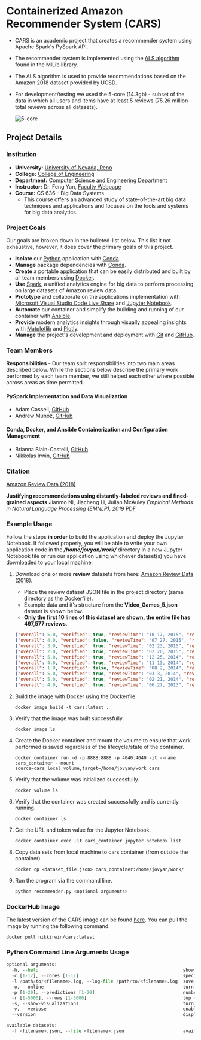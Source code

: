 # Containerized Amazon Recommender System (CARS)

* CARS is an academic project that creates a recommender system using Apache Spark's PySpark API.
* The recommender system is implemented using the [ALS algorithm](https://spark.apache.org/docs/latest/mllib-collaborative-filtering.html) found in the MlLib library.
* The ALS algorithm is used to provide recommendations based on the Amazon 2018 dataset provided by UCSD.
* For development/testing we used the 5-core (14.3gb) - subset of the data in which all users and items have at least 5 reviews (75.26 million total reviews across all datasets).

   ![5-core](https://i.imgur.com/uYGiuyn.png)

## Project Details

### Institution

* **University:** [University of Nevada, Reno](https://www.unr.edu)
* **College:** [College of Engineering](https://www.unr.edu/engineering)
* **Department:** [Computer Science and Engineering Department](https://www.unr.edu/cse)
* **Instructor:** Dr. Feng Yan, [Faculty Webpage](https://www.unr.edu/cse/people/feng-yan)
* **Course:** CS 636 - Big Data Systems
  * This course offers an advanced study of state-of-the-art big data techniques and applications and focuses on the tools and systems for big data analytics.

### Project Goals

Our goals are broken down in the bulleted-list below. This list it not exhaustive, however, it does cover the primary goals of this project.

* **Isolate** our [Python](https://www.python.org) application with [Conda](https://docs.conda.io/projects/conda/en/latest/index.html).
* **Manage** package dependencies with [Conda](https://docs.conda.io/projects/conda/en/latest/index.html).
* **Create** a portable application that can be easily distributed and built by all team members using [Docker](https://www.docker.com).
* **Use** [Spark](https://spark.apache.org), a unified analytics engine for big data to perform processing on large datasets of Amazon review data.
* **Prototype** and collaborate on the applications implementation with [Microsoft Visual Studio Code Live Share](https://code.visualstudio.com/blogs/2017/11/15/live-share) and [Jupyter Notebook](https://jupyter.org).
* **Automate** our container and simplify the building and running of our container with [Ansible](https://www.ansible.com).
* **Provide** modern analytics insights through visually appealing insights with [Matplotlib](https://matplotlib.org) and [Plotly](https://plotly.com).
* **Manage** the project's development and deployment with [Git](https://git-scm.com) and [GitHub](https://github.com/about).

### Team Members

**Responsibilities** - Our team split responsibilities into two main areas described below. While the sections below describe the primary work performed by each team member, we still helped each other where possible across areas as time permitted.

#### PySpark Implementation and Data Visualization

* Adam Cassell, [GitHub](https://github.com/casselldev)
* Andrew Munoz, [GitHub](https://github.com/amunoz247)

#### Conda, Docker, and Ansible Containerization and Configuration Management

* Brianna Blain-Castelli, [GitHub](https://github.com/bblain18)
* Nikkolas Irwin, [GitHub](https://github.com/nikkolas-james-irwin)

### Citation

[Amazon Review Data (2018)](https://nijianmo.github.io/amazon/index.html)

**Justifying recommendations using distantly-labeled reviews and fined-grained aspects**
Jianmo Ni, Jiacheng Li, Julian McAuley
_Empirical Methods in Natural Language Processing (EMNLP), 2019_
[PDF](http://cseweb.ucsd.edu/~jmcauley/pdfs/emnlp19a.pdf)

### Example Usage

Follow the steps **in order** to build the application and deploy the Jupyter Notebook. If followed properly, you will be able to write your own application code in the **_/home/jovyan/work/_** directory in a new Jupyter Notebook file or run our application using whichever dataset(s) you have downloaded to your local machine.

1. Download one or more **review** datasets from here: [Amazon Review Data (2018)](https://nijianmo.github.io/amazon/index.html).
   * Place the review dataset JSON file in the project directory (same directory as the Dockerfile).
   * Example data and it's structure from the **Video_Games_5.json** dataset is shown below.
   * **Only the first 10 lines of this dataset are shown, the entire file has 497,577 reviews**.

    ```json
   {"overall": 5.0, "verified": true, "reviewTime": "10 17, 2015", "reviewerID": "A1HP7NVNPFMA4N", "asin": "0700026657", "reviewerName": "Ambrosia075", "reviewText": "This game is a bit hard to get the hang of, but when you do it's great.", "summary": "but when you do it's great.", "unixReviewTime": 1445040000}
    {"overall": 4.0, "verified": false, "reviewTime": "07 27, 2015", "reviewerID": "A1JGAP0185YJI6", "asin": "0700026657", "reviewerName": "travis", "reviewText": "I played it a while but it was alright. The steam was a bit of trouble. The more they move these game to steam the more of a hard time I have activating and playing a game. But in spite of that it was fun, I liked it. Now I am looking forward to anno 2205 I really want to play my way to the moon.", "summary": "But in spite of that it was fun, I liked it", "unixReviewTime": 1437955200}
    {"overall": 3.0, "verified": true, "reviewTime": "02 23, 2015", "reviewerID": "A1YJWEXHQBWK2B", "asin": "0700026657", "reviewerName": "Vincent G. Mezera", "reviewText": "ok game.", "summary": "Three Stars", "unixReviewTime": 1424649600}
    {"overall": 2.0, "verified": true, "reviewTime": "02 20, 2015", "reviewerID": "A2204E1TH211HT", "asin": "0700026657", "reviewerName": "Grandma KR", "reviewText": "found the game a bit too complicated, not what I expected after having played 1602, 1503, and 1701", "summary": "Two Stars", "unixReviewTime": 1424390400}
    {"overall": 5.0, "verified": true, "reviewTime": "12 25, 2014", "reviewerID": "A2RF5B5H74JLPE", "asin": "0700026657", "reviewerName": "jon", "reviewText": "great game, I love it and have played it since its arrived", "summary": "love this game", "unixReviewTime": 1419465600}
    {"overall": 4.0, "verified": true, "reviewTime": "11 13, 2014", "reviewerID": "A11V6ZJ2FVQY1D", "asin": "0700026657", "reviewerName": "IBRAHIM ALBADI", "reviewText": "i liked a lot some time that i haven't play a wonderfull game very simply and funny game verry good game.", "summary": "Anno 2070", "unixReviewTime": 1415836800}
    {"overall": 1.0, "verified": false, "reviewTime": "08 2, 2014", "reviewerID": "A1KXJ1ELZIU05C", "asin": "0700026657", "reviewerName": "Creation27", "reviewText": "I'm an avid gamer, but Anno 2070 is an INSULT to gaming.  It is so buggy and half-finished that the first campaign doesn't even work properly and the DRM is INCREDIBLY frustrating to deal with.\n\nOnce you manage to work your way past the massive amounts of bugs and get through the DRM, HOURS later you finally figure out that the game has no real tutorial, so you stuck just clicking around randomly.\n\nSad, sad, sad, example of a game that could have been great but FTW.", "summary": "Avoid This Game - Filled with Bugs", "unixReviewTime": 1406937600}
    {"overall": 5.0, "verified": true, "reviewTime": "03 3, 2014", "reviewerID": "A1WK5I4874S3O2", "asin": "0700026657", "reviewerName": "WhiteSkull", "reviewText": "I bought this game thinking it would be pretty cool and that i might play it for a  week or two and be done.  Boy was I wrong! From the moment I finally got the gamed Fired up (the other commentors on this are right, it takes forever and u are forced to create an account) I watched as it booted up I could tell right off the bat that ALOT of thought went into making this game. If you have ever played Sim city, then this game is a must try as you will easily navigate thru it and its multi layers. I have been playing htis now for a month straight, and I am STILL discovering layers of complexity in the game. There are a few things in the game that could used tweaked, but all in all this is a 5 star game.", "summary": "A very good game balance of skill with depth of choices", "unixReviewTime": 1393804800}
    {"overall": 5.0, "verified": true, "reviewTime": "02 21, 2014", "reviewerID": "AV969NA4CBP10", "asin": "0700026657", "reviewerName": "Travis B. Moore", "reviewText": "I have played the old anno 1701 AND 1503.  this game looks great but is more complex than the previous versions of the game. I found a lot of things lacking such as the sources of power and an inability to store energy with batteries or regenertive fuel cells as buildings in the game need power. Trade is about the same. My main beef with this it requires an internet connection. Other than that it has wonderful artistry and graphics. It is the same as anno 1701 but set in a future world where global warmming as flood the land and resource scarcity has sent human kind to look to the deep ocean for valuable minerals. I recoment the deep ocean expansion or complete if you get this. I found the ai instructor a little corny but other than that the game has some real polish. I wrote my 2 cents worth on suggestions on anno 2070 wiki and you can read 3 pages on that for game ideas I had.", "summary": "Anno 2070 more like anno 1701", "unixReviewTime": 1392940800}
    {"overall": 4.0, "verified": true, "reviewTime": "06 27, 2013", "reviewerID": "A1EO9BFUHTGWKZ", "asin": "0700026657", "reviewerName": "johnnyz3", "reviewText": "I liked it and had fun with it, played for a while and got my money's worth.  You can certainly go further than I did but I got frustrated with the fact that here we are in this new start and still taking from the earth rather than living with it. Better than simcity in that respect and maybe the best we could hope for.", "summary": "Pretty fun", "unixReviewTime": 1372291200}
    ```

2. Build the image with Docker using the Dockerfile.

    ```docker
    docker image build -t cars:latest .
    ```

3. Verify that the image was built successfully.

    ```docker
    docker image ls
    ```

4. Create the Docker container and mount the volume to ensure that work performed is saved regardless of the lifecycle/state of the container.

    ```docker
    docker container run -d -p 8888:8888 -p 4040:4040 -it --name cars_container --mount source=cars_local_volume,target=/home/jovyan/work cars
    ```

5. Verify that the volume was initialized successfully.

    ```docker
    docker volume ls
    ```
6. Verify that the container was created successfully and is currently running.

    ```docker
    docker container ls
    ```

7. Get the URL and token value for the Jupyter Notebook.

    ```docker
    docker container exec -it cars_container jupyter notebook list
    ```

8. Copy data sets from local machine to cars container (from outside the container).
    
    ```docker
    docker cp <dataset_file.json> cars_container:/home/jovyan/work/
    ```

9. Run the program via the command line.

    ```python
    python recommender.py <optional arguments>
    ```


### DockerHub Image

The latest version of the CARS image can be found [here](https://hub.docker.com/repository/docker/nikkirwin/cars). You can pull the image by running the following command.

```docker
docker pull nikkirwin/cars:latest
```

### Python Command Line Arguments Usage

```python
optional arguments:
  -h, --help                                                      show this help message and exit
  -c [1-12], --cores [1-12]                                       specify the logical core count for the Spark Context
  -l /path/to/<filename>.log, --log-file /path/to/<filename>.log  save output to log
  -o, --online                                                    turn on Spark UI
  -p [1-20], --predictions [1-20]                                 number of predictions to calculate
  -r [1-5000], --rows [1-5000]                                    top (n) rows to display
  -s, --show-visualizations                                       turn on data visualizations
  -v, --verbose                                                   enable verbose command line output for intermediate spark jobs
  --version                                                       displays the current version of cars

available datasets:
  -f <filename>.json, --file <filename>.json                      available files are shown below
```
